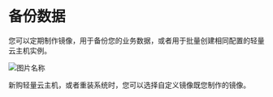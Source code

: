 # 备份数据

您可以定期制作镜像，用于备份您的业务数据，或者用于批量创建相同配置的轻量云主机实例。


![图片名称](https://img1.jcloudcs.com/image/docs/10.png)


新购轻量云主机，或者重装系统时，您可以选择自定义镜像既您制作的镜像。
